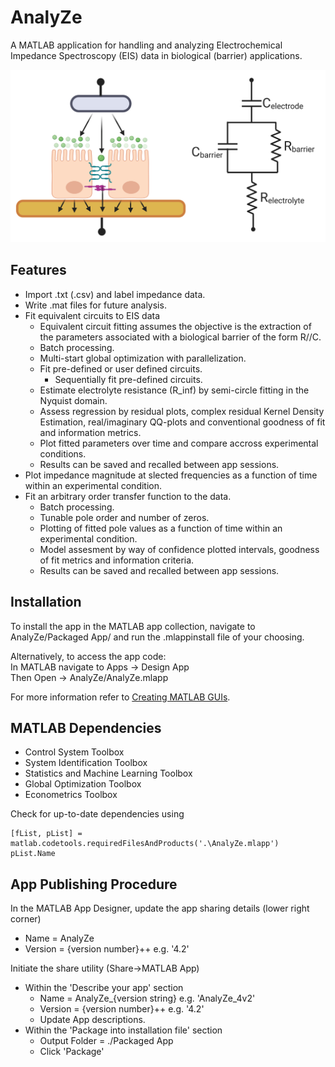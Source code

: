 
# AnalyZe

A MATLAB application for handling and analyzing Electrochemical Impedance Spectroscopy (EIS) data in biological (barrier) applications. 

![Schematic of a gerneralised biological barrier being elechtrochemically interrogated alongside the standard equivalent circuit](/Equivalent_circuit_Barrier.png)


## Features

- Import .txt (.csv) and label impedance data.
- Write .mat files for future analysis.
- Fit equivalent circuits to EIS data
    - Equivalent circuit fitting assumes the objective is the extraction of the parameters associated with a biological barrier of the form R//C.
    - Batch processing.
    - Multi-start global optimization with parallelization.
    - Fit pre-defined or user defined circuits.
        - Sequentially fit pre-defined circuits.
    - Estimate electrolyte resistance (R_inf) by semi-circle fitting in the Nyquist domain.
    - Assess regression by residual plots, complex residual Kernel Density Estimation, real/imaginary QQ-plots and conventional goodness of fit and information metrics.
    - Plot fitted parameters over time and compare accross experimental conditions. 
    - Results can be saved and recalled between app sessions.
- Plot impedance magnitude at slected frequencies as a function of time within an experimental condition.
- Fit an arbitrary order transfer function to the data.
    - Batch processing.
    - Tunable pole order and number of zeros.
    - Plotting of fitted pole values as a function of time within an experimental condition. 
    - Model assesment by way of confidence plotted intervals, goodness of fit metrics and information criteria. 
    - Results can be saved and recalled between app sessions. 


## Installation

To install the app in the MATLAB app collection, navigate to AnalyZe/Packaged App/ and run the .mlappinstall file of your choosing.

Alternatively, to access the app code: \
In MATLAB navigate to Apps -> Design App \
Then Open -> AnalyZe/AnalyZe.mlapp

For more information refer to [Creating MATLAB GUIs](https://www.mathworks.com/help/matlab/creating_guis/). 

## MATLAB Dependencies

- Control System Toolbox
- System Identification Toolbox
- Statistics and Machine Learning Toolbox
- Global Optimization Toolbox
- Econometrics Toolbox

Check for up-to-date dependencies using 
```
[fList, pList] = matlab.codetools.requiredFilesAndProducts('.\AnalyZe.mlapp')
pList.Name
```
## App Publishing Procedure

In the MATLAB App Designer, update the app sharing details (lower right corner)
 - Name = AnalyZe
 - Version = {version number}++ e.g. '4.2'
 
Initiate the share utility (Share->MATLAB App)
 - Within the 'Describe your app' section
    - Name = AnalyZe_{version string} e.g. 'AnalyZe_4v2'
    - Version = {version number}++ e.g. '4.2'
    - Update App descriptions.
 - Within the 'Package into installation file' section
    - Output Folder = ./Packaged App
    - Click 'Package'
